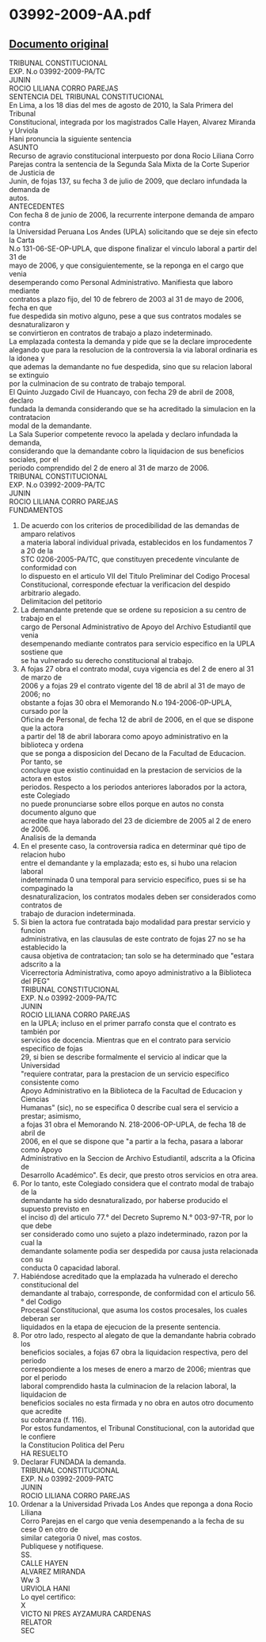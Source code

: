 
03992-2009-AA.pdf
=================
  
[Documento original](https://tc.gob.pe/jurisprudencia/2010/03992-2009-AA.pdf)  
---  
TRIBUNAL CONSTITUCIONAL  
EXP. N.o 03992-2009-PA/TC  
JUNIN  
ROCIO LILIANA CORRO PAREJAS  
SENTENCIA DEL TRIBUNAL CONSTITUCIONAL  
En Lima, a los 18 dias del mes de agosto de 2010, la Sala Primera del Tribunal  
Constitucional, integrada por los magistrados Calle Hayen, Alvarez Miranda y Urviola  
Hani pronuncia la siguiente sentencia  
ASUNTO  
Recurso de agravio constitucional interpuesto por dona Rocio Liliana Corro  
Parejas contra la sentencia de la Segunda Sala Mixta de la Corte Superior de Justicia de  
Junin, de fojas 137, su fecha 3 de julio de 2009, que declaro infundada la demanda de  
autos.  
ANTECEDENTES  
Con fecha 8 de junio de 2006, la recurrente interpone demanda de amparo contra  
la Universidad Peruana Los Andes (UPLA) solicitando que se deje sin efecto la Carta  
N.o 131-06-SE-OP-UPLA, que dispone finalizar el vinculo laboral a partir del 31 de  
mayo de 2006, y que consiguientemente, se la reponga en el cargo que venia  
desemperando como Personal Administrativo. Manifiesta que laboro mediante  
contratos a plazo fijo, del 10 de febrero de 2003 al 31 de mayo de 2006, fecha en que  
fue despedida sin motivo alguno, pese a que sus contratos modales se desnaturalizaron y  
se convirtieron en contratos de trabajo a plazo indeterminado.  
La emplazada contesta la demanda y pide que se la declare improcedente  
alegando que para la resolucion de la controversia la via laboral ordinaria es la idonea y  
que ademas la demandante no fue despedida, sino que su relacion laboral se extinguio  
por la culminacion de su contrato de trabajo temporal.  
El Quinto Juzgado Civil de Huancayo, con fecha 29 de abril de 2008, declaro  
fundada la demanda considerando que se ha acreditado la simulacion en la contratacion  
modal de la demandante.  
La Sala Superior competente revoco la apelada y declaro infundada la demanda,  
considerando que la demandante cobro la liquidacion de sus beneficios sociales, por el  
periodo comprendido del 2 de enero al 31 de marzo de 2006.  
TRIBUNAL CONSTITUCIONAL  
EXP. N.o 03992-2009-PA/TC  
JUNIN  
ROCIO LILIANA CORRO PAREJAS  
FUNDAMENTOS  
1. De acuerdo con los criterios de procedibilidad de las demandas de amparo relativos  
a materia laboral individual privada, establecidos en los fundamentos 7 a 20 de la  
STC 0206-2005-PA/TC, que constituyen precedente vinculante de conformidad con  
lo dispuesto en el articulo VII del Titulo Preliminar del Codigo Procesal  
Constitucional, corresponde efectuar la verificacion del despido arbitrario alegado.  
Delimitacion del petitorio  
2. La demandante pretende que se ordene su reposicion a su centro de trabajo en el  
cargo de Personal Administrativo de Apoyo del Archivo Estudiantil que venia  
desempenando mediante contratos para servicio especifico en la UPLA sostiene que  
se ha vulnerado su derecho constitucional al trabajo.  
3. A fojas 27 obra el contrato modal, cuya vigencia es del 2 de enero al 31 de marzo de  
2006 y a fojas 29 el contrato vigente del 18 de abril al 31 de mayo de 2006; no  
obstante a fojas 30 obra el Memorando N.o 194-2006-0P-UPLA, cursado por la  
Oficina de Personal, de fecha 12 de abril de 2006, en el que se dispone que la actora  
a partir del 18 de abril laborara como apoyo administrativo en la biblioteca y ordena  
que se ponga a disposicion del Decano de la Facultad de Educacion. Por tanto, se  
concluye que existio continuidad en la prestacion de servicios de la actora en estos  
periodos. Respecto a los periodos anteriores laborados por la actora, este Colegiado  
no puede pronunciarse sobre ellos porque en autos no consta documento alguno que  
acredite que haya laborado del 23 de diciembre de 2005 al 2 de enero de 2006.  
Analisis de la demanda  
4. En el presente caso, la controversia radica en determinar qué tipo de relacion hubo  
entre el demandante y la emplazada; esto es, si hubo una relacion laboral  
indeterminada 0 una temporal para servicio especifico, pues si se ha compaginado la  
desnaturalizacion, los contratos modales deben ser considerados como contratos de  
trabajo de duracion indeterminada.  
5. Si bien la actora fue contratada bajo modalidad para prestar servicio y funcion  
administrativa, en las clausulas de este contrato de fojas 27 no se ha establecido la  
causa objetiva de contratacion; tan solo se ha determinado que "estara adscrito a la  
Vicerrectoria Administrativa, como apoyo administrativo a la Biblioteca del PEG"  
TRIBUNAL CONSTITUCIONAL  
EXP. N.o 03992-2009-PA/TC  
JUNIN  
ROCIO LILIANA CORRO PAREJAS  
en la UPLA; incluso en el primer parrafo consta que el contrato es también por  
servicios de docencia. Mientras que en el contrato para servicio especifico de fojas  
29, si bien se describe formalmente el servicio al indicar que la Universidad  
"requiere contratar, para la prestacion de un servicio especifico consistente como  
Apoyo Administrativo en la Biblioteca de la Facultad de Educacion y Ciencias  
Humanas" (sic), no se especifica 0 describe cual sera el servicio a prestar; asimismo,  
a fojas 31 obra el Memorando N. 218-2006-OP-UPLA, de fecha 18 de abril de  
2006, en el que se dispone que "a partir a la fecha, pasara a laborar como Apoyo  
Administrativo en la Seccion de Archivo Estudiantil, adscrita a la Oficina de  
Desarrollo Académico". Es decir, que presto otros servicios en otra area.  
5. Por lo tanto, este Colegiado considera que el contrato modal de trabajo de la  
demandante ha sido desnaturalizado, por haberse producido el supuesto previsto en  
el inciso d) del articulo 77.° del Decreto Supremo N.° 003-97-TR, por lo que debe  
ser considerado como uno sujeto a plazo indeterminado, razon por la cual la  
demandante solamente podia ser despedida por causa justa relacionada con su  
conducta 0 capacidad laboral.  
6. Habiéndose acreditado que la emplazada ha vulnerado el derecho constitucional del  
demandante al trabajo, corresponde, de conformidad con el articulo 56.° del Codigo  
Procesal Constitucional, que asuma los costos procesales, los cuales deberan ser  
liquidados en la etapa de ejecucion de la presente sentencia.  
7. Por otro lado, respecto al alegato de que la demandante habria cobrado los  
beneficios sociales, a fojas 67 obra la liquidacion respectiva, pero del periodo  
correspondiente a los meses de enero a marzo de 2006; mientras que por el periodo  
laboral comprendido hasta la culminacion de la relacion laboral, la liquidacion de  
beneficios sociales no esta firmada y no obra en autos otro documento que acredite  
su cobranza (f. 116).  
Por estos fundamentos, el Tribunal Constitucional, con la autoridad que le confiere  
la Constitucion Politica del Peru  
HA RESUELTO  
1. Declarar FUNDADA la demanda.  
TRIBUNAL CONSTITUCIONAL  
EXP. N.o 03992-2009-PATC  
JUNIN  
ROCIO LILIANA CORRO PAREJAS  
2. Ordenar a la Universidad Privada Los Andes que reponga a dona Rocio Liliana  
Corro Parejas en el cargo que venia desempenando a la fecha de su cese 0 en otro de  
similar categoria 0 nivel, mas costos.  
Publiquese y notifiquese.  
SS.  
CALLE HAYEN  
ALVAREZ MIRANDA  
Ww 3  
URVIOLA HANI  
Lo qyel certifico:  
X  
VICTO NI PRES AYZAMURA CARDENAS  
RELATOR  
SEC